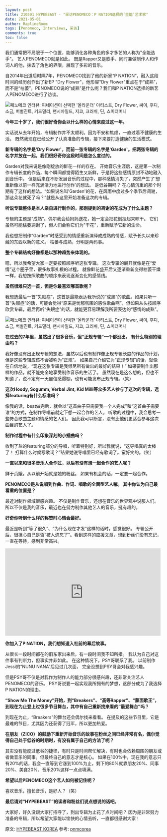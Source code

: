 ```yaml
---
layout: post
title: 210501 HYPEBEAST - "采访PENOMECO：P NATION选择的‘全能’艺术家"
date: 2021-05-01
author: RaplineRoom
tags: [Penomeco, Interviews, 采访]
comments: true
toc: false
---
```


我们通常把不局限于一个位置，能够消化各种角色的多才多艺的人称为"全能选手"。 艺人PENOMECO就是如此。 既是Rapper又是歌手、同时兼做制作人和作词人的他，抹去了角色的界限，展现了多彩的音乐。

自2014年出道后时隔7年，PENOMECO找到了他的新家“P NATION”，融入这段时间的经历创作出了新EP "Dry Flower"，他形容"Dry Flower"重点在于“成熟”，而不是“枯萎”。PENOMECO说的“成熟”是什么呢？我们和P NATION选择的新艺人PENOMECO进行了访谈。

![페노메코 인터뷰: 피네이션이 선택한 '올라운더' 아티스트, Dry Flower, 싸이, 후디, 소금, 버벌진트, 키드밀리, 팬시차일드, 지코, 크러쉬, 딘, 쇼미더머니](https://tva1.sinaimg.cn/large/008i3skNgy1gq2q5gu479j30zk0nq0wp.jpg)

**今年三十岁了，我们很好奇你会以什么样的心情来度过这一年。**

实话说从去年开始，专辑制作并不太顺利。因为不安和焦虑，一直过着不健康的生活。 既然我现在已经公开了认真准备的专辑，接下来要打造健康的生活模式。

**新专辑的名字是'Dry Flower'，而前一张专辑的名字是'Garden'。把两张专辑的名字并放在一起，我们很好奇你这段时间是怎么度过的。** 

Garden对我来说是像刚绽放的鲜花一样的存在。 开始音乐生涯后，这是第一次制作专辑长度的作品，每个瞬间都觉得陌生又新鲜，于是将这些感情原封不动地融入到音乐中。 但是后来在不断发展音乐的过程中，那种感情消失了，突然产生了'想重新像以前一样充满活力地进行创作'的想法。 是低谷期吗？ 在心情沉重的那个时期有了这样的想法。“如果说名叫'Garden'的花，在风雨中度过多个季节后凋谢，那这朵花就死了吗？”就是从这里开始准备这次的专辑。

**听说专辑整体是本人亲自进行制作的，那刚提到的凋谢的花成为了什么主题？**

专辑的主题是“成熟”。偶尔我会给妈妈送花，她一定会把花倒挂起来晾干。 它们虽然可能枯萎凋谢了，但人们会称它们为"干花"，重新赋予它新的生命。

我也想把制作“Garden”时感受到的情感重新演绎成成熟的情感，赋予长久以来珍藏的东西以新的意义。 枯萎与成熟，分明是两码事。

**整个专辑结构好像都是以那种趋势来体现的。**

嗯，所以我希望大家一定要按照顺序听这张专辑。 这次专辑的展开就像是在“爱情”这个圈子里，很多故事扎根的过程。 就像鲜花盛开后又逐渐重新变得枯萎干燥一样，我想按照歌曲的顺序来表现逐渐变化的感情线。

**虽然很难只选一首，但是你最喜欢哪首歌呢？**

我想选最后一首“失眠症”，这首是最能表达我所说的“成熟”的歌曲。如果只听一首“失眠症”的话，可能会觉得“原来是忧郁氛围的感性歌曲啊”，但如果从头按顺序欣赏专辑，最后再听“失眠症”的话，就能更容易理解我所要表达的“感情的成熟”。

![페노메코 인터뷰: 피네이션이 선택한 '올라운더' 아티스트, Dry Flower, 싸이, 후디, 소금, 버벌진트, 키드밀리, 팬시차일드, 지코, 크러쉬, 딘, 쇼미더머니](https://tva1.sinaimg.cn/large/008i3skNgy1gq2qqo2fjnj30zk0nptdd.jpg)

**在过去的7年里，虽然出了很多音乐，但“正规专辑”一个都没出。 有什么特别的理由吗？**

我好像没有出正规专辑的想法，虽然以后也有制作像正规专辑长度的作品的计划，但是这些专辑应该不会被称为“正规”。 如果自己介绍它为“正规专辑”的话，就像在自信地说，“现在这张专辑是我倾尽所有做出的最好的结果！” 如果要制作出那样的作品，就不能完全地享受制作音乐的生活了。 虽然现在是这么想的，但也不知道了，说不定有一天自信感爆棚，也有可能发布正规专辑。（笑）

**这次Hoody, Sogumm, Verbal Jint, Kid Milli等众多艺人参与了这次的专辑，选择featuring有什么标准吗？**

像我的话，beat做完后，就会以“这首曲子只需要我一个人完成”和“这首曲子需要谁”的方式，在制作导唱前就定下想一起合作的艺人。 听歌的过程中，我会思考一些符合歌曲主题和情感的艺人们。 因此我可以断言，没有比他们更适合参与这次曲目的艺人了。

**制作过程中有什么印象深刻的小插曲吗？**

收到了盐的featuring部分的导唱，听着特别好，所以我就说，“这导唱真的太棒了！ 打算什么时候写歌词？”结果她说导唱里已经有歌词了。蛮好笑的。（笑）

**一直以来和很多音乐人合作过，以后有没有想一起合作的艺人呢？**

鲜于贞娥，从以前开始就是她的粉丝。 如果有机会的话，一定要一起合作。

**PENOMECO是从说唱到作曲、作词、唱歌的全面型艺人嘛。 其中你认为自己最看重的位置是？**

最近对制作领域很感兴趣。 不仅是制作音乐，还想在音乐的世界观中说服人们。 所以不仅是我的音乐，最近也在努力制作其他艺人的音乐，挺有趣的。

**好奇你听到什么样的称赞时心情会最好。** 

最近是听到“等了很久”、“为什么现在才发”这样的话时，感觉很好。 专辑公开后，很担心自己是否“被人遗忘了”。看到这样的应援文章，想到粉丝们没有忘记，一直在等待，感到非常高兴。

<div class='video-container'><iframe width="500" height="280" src="https://www.youtube.com/embed/l3jRFFC_cdA" title="YouTube video player" frameborder="0" allow="accelerometer; autoplay; clipboard-write; encrypted-media; gyroscope; picture-in-picture" allowfullscreen></iframe></div>

**你加入了P NATION，我们想知道入社前的幕后故事。** 

从很长一段时间都在的旧东家出来后，有一段时间我不知所措。 我认为自己对这件事有判断力，但事实并非如此。 在这种情况下，PSY哥联系了我。 以前制作Jessi的“NUNU NANA”后见过几次面， 完全没想到PSY哥会对我感兴趣。

但是PSY哥不仅是对我作为制作人的能力部分很感兴趣，还非常关注艺人PENOMECO的音乐。 PSY哥说要一起实现我所拥有的梦想，这部分成为了我选择P NATION的理由。

**“Show Me The Money”开始，到“Breakers”、“高等Rapper”、“蒙面歌王”，到现在为止登上过很多节目舞台，其中有自己重新找来看的“最爱舞台”吗？**

到现在为止，“Breakers”的舞台还会偶尔找来看看。 在提及的这些节目里，它是最难的节目，尤其因为还获得了冠军，所以更加热爱。

**在朋友（ZICO）的鼓励下重新开始音乐的故事在粉丝之间已经非常有名，偶尔觉得自己处于低谷的时期时，有没有属于自己的方法了呢？**

其实没有能度过低谷的捷径，有时只是时间帮忙解决，有时也会依赖周围的朋友或者做音乐的同事。但最终自己的意志才是核心。 如果在100%中，现在我的意志只有20%的话，我会一直等到它涨到100%为止，剩下的80%就靠朋友20%、同事20%、美食20%、音乐20%这样一点点填满。

**希望以后PENOMECO这个艺人如何被记住呢？**

喜欢音乐，擅长音乐，是好人？（笑）

**最后请对“HYPEBEAST”的读者和粉丝们说点想说的话吧。**

大家好，好久没跟大家打招呼了，到出专辑为止花了点时间吧？ 因为是非常努力准备的专辑，所以希望大家能以愉快的心情去听，一直都很感谢大家！

原文: [HYPEBEAST KOREA](https://href.li/?https://hypebeast.kr/2021/4/penomeco-interview-p-nation-fanxy-child-korean-musician-dry-flower) 参考: [pnmcorea](https://pnmcorea.tumblr.com/post/649940345285722112/hypebeast-korea-penomeco-interview-the)

